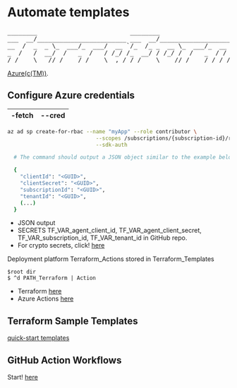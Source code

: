# Automate templates
<pre id="output" class="d-inline-block text-left mb-0" style="overflow-y: hidden;">________                         ________                        <br>___  __/________________________ ___  __/___________________ ___ <br>__  /  _  _ \_  ___/_  ___/  __ `/_  /_ _  __ \_  ___/_  __ `__ \<br>_  /   /  __/  /   _  /   / /_/ /_  __/ / /_/ /  /   _  / / / / /<br>/_/    \___//_/    /_/    \__,_/ /_/    \____//_/    /_/ /_/ /_/ </pre>

[Azure(c(TM))](https://www.terraform.io/docs/providers/azurerm/index.html).

## Configure Azure credentials
| -fetch | --cred |
| ------ | ------ |
```sh
az ad sp create-for-rbac --name "myApp" --role contributor \
                            --scopes /subscriptions/{subscription-id}/resourceGroups/{resource-group} \
                            --sdk-auth

  # The command should output a JSON object similar to the example below

  {
    "clientId": "<GUID>",
    "clientSecret": "<GUID>",
    "subscriptionId": "<GUID>",
    "tenantId": "<GUID>",
    (...)
  }
```

+ JSON output
+ SECRETS TF_VAR_agent_client_id, TF_VAR_agent_client_secret, TF_VAR_subscription_id, TF_VAR_tenant_id in GitHub repo.
+ For crypto secrets, click! [here](https://docs.github.com/en/actions/configuring-and-managing-workflows/creating-and-storing-encrypted-secrets)

Deployment platform Terraform_Actions stored in Terraform_Templates
```
$root dir
$ ^d PATH_Terraform | Action
```
+ Terraform [here](https://www.terraform.io/docs/github-actions/setup-terraform.html)
+ Azure Actions [here](https://github.com/Azure/Actions)

## Terraform Sample Templates

[quick-start templates](https://github.com/Azure/terraform/tree/master/quickstart)

## GitHub Action Workflows

Start! [here](https://github.com/Azure/actions-workflow-samples)
